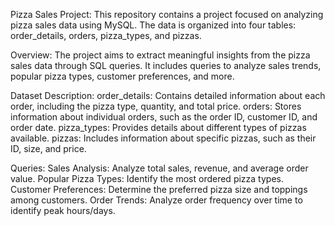 Pizza Sales Project:
This repository contains a project focused on analyzing pizza sales data using MySQL. The data is organized into four tables: order_details, orders, pizza_types, and pizzas.

Overview:
The project aims to extract meaningful insights from the pizza sales data through SQL queries. It includes queries to analyze sales trends, popular pizza types, customer preferences, and more.

Dataset Description:
order_details: Contains detailed information about each order, including the pizza type, quantity, and total price.
orders: Stores information about individual orders, such as the order ID, customer ID, and order date.
pizza_types: Provides details about different types of pizzas available.
pizzas: Includes information about specific pizzas, such as their ID, size, and price.

Queries:
Sales Analysis: Analyze total sales, revenue, and average order value.
Popular Pizza Types: Identify the most ordered pizza types.
Customer Preferences: Determine the preferred pizza size and toppings among customers.
Order Trends: Analyze order frequency over time to identify peak hours/days.
